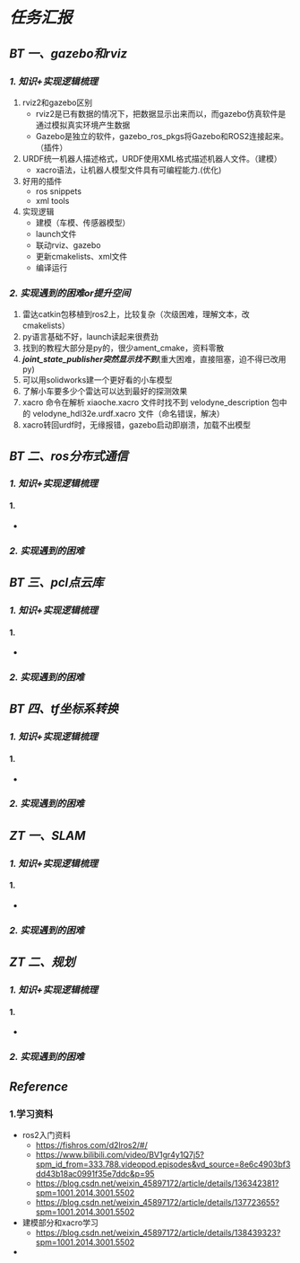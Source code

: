 # ***任务汇报***
## ***BT 一、gazebo和rviz***
### ***1. 知识+实现逻辑梳理***
1. rviz2和gazebo区别
    +  rviz2是已有数据的情况下，把数据显示出来而以，而gazebo仿真软件是通过模拟真实环境产生数据
    +  Gazebo是独立的软件，gazebo_ros_pkgs将Gazebo和ROS2连接起来。（插件）
2. URDF统一机器人描述格式，URDF使用XML格式描述机器人文件。（建模）
    + xacro语法，让机器人模型文件具有可编程能力.(优化)
3. 好用的插件
    + ros snippets
    + xml tools
4. 实现逻辑
    + 建模（车模、传感器模型）
    + launch文件
    + 联动rviz、gazebo
    + 更新cmakelists、xml文件
    + 编译运行

### ***2. 实现遇到的困难or提升空间***
1. 雷达catkin包移植到ros2上，比较复杂（次级困难，理解文本，改cmakelists）
2. py语言基础不好，launch读起来很费劲
3. 找到的教程大部分是py的，很少ament_cmake，资料零散
4. ***joint_state_publisher突然显示找不到***(重大困难，直接阻塞，迫不得已改用py)
5. 可以用solidworks建一个更好看的小车模型
6. 了解小车要多少个雷达可以达到最好的探测效果
7. xacro 命令在解析 xiaoche.xacro 文件时找不到 velodyne_description 包中的 velodyne_hdl32e.urdf.xacro 文件（命名错误，解决）
8. xacro转回urdf时，无缘报错，gazebo启动即崩溃，加载不出模型



## ***BT 二、ros分布式通信***
### ***1. 知识+实现逻辑梳理***
#### 1. 
   + 

### ***2. 实现遇到的困难***


## ***BT 三、pcl点云库***
### ***1. 知识+实现逻辑梳理***
#### 1. 
   + 

### ***2. 实现遇到的困难***



## ***BT 四、tf坐标系转换***
### ***1. 知识+实现逻辑梳理***
#### 1. 
   + 

### ***2. 实现遇到的困难***


## ***ZT 一、SLAM***
### ***1. 知识+实现逻辑梳理***
#### 1. 
   + 

### ***2. 实现遇到的困难***


## ***ZT 二、规划***
### ***1. 知识+实现逻辑梳理***
#### 1. 
   + 

### ***2. 实现遇到的困难***




## ***Reference***
### 1.学习资料
 + ros2入门资料
   + https://fishros.com/d2lros2/#/
   + https://www.bilibili.com/video/BV1gr4y1Q7j5?spm_id_from=333.788.videopod.episodes&vd_source=8e6c4903bf3dd43b18ac0991f35e7ddc&p=95
   + https://blog.csdn.net/weixin_45897172/article/details/136342381?spm=1001.2014.3001.5502
   + https://blog.csdn.net/weixin_45897172/article/details/137723655?spm=1001.2014.3001.5502
 + 建模部分和xacro学习
   + https://blog.csdn.net/weixin_45897172/article/details/138439323?spm=1001.2014.3001.5502
 + 